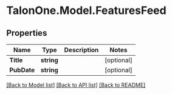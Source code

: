# TalonOne.Model.FeaturesFeed
## Properties

Name | Type | Description | Notes
------------ | ------------- | ------------- | -------------
**Title** | **string** |  | [optional] 
**PubDate** | **string** |  | [optional] 

[[Back to Model list]](../README.md#documentation-for-models) [[Back to API list]](../README.md#documentation-for-api-endpoints) [[Back to README]](../README.md)

